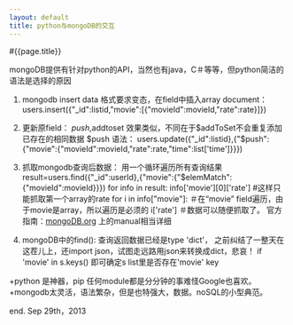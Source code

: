 ```yaml
---
layout: default
title: python与mongoDB的交互  
---
```


#{{page.title}}

mongoDB提供有针对python的API，当然也有java，C＃等等，但python简洁的语法是选择的原因

1. mongodb insert data 格式要求变态，在field中插入array document：
        users.insert({"_id":listid,"movie":[{"movieId":movieId,"rate":rate}]})

2. 更新原field：
    $push,$addtoset 
效果类似，不同在于$addToSet不会重复添加已存在的相同数据
$push 语法：
        users.update({"_id":listid},{"$push":{"movie":{"movieId":movieId,"rate":rate,"time":list['time']}}})


3. 抓取mongodb查询后数据：
用一个循环遍历所有查询结果
        result=users.find({"_id":userId},{"movie":{"$elemMatch":{"movieId":movieId}}})
        for info in result:
            info['movie'][0]['rate'] #这样只能抓取第一个array的rate
            for i in info["movie"]: ＃在“movie” field遍历，由于movie是array，所以遍历是必须的
                i['rate'] ＃数据可以随便抓取了。
官方指南：[mongoDB.org](http://mongodb.org) 上的manual相当详细


4. mongoDB中的find():
查询返回数据已经是type 'dict'，
之前纠结了一整天在这茬儿上，还import json，试图走远路用json来转换成dict，悲哀！
        if 'movie' in s.keys() 
即可确定s list里是否存在'movie' key

+python 是神器，pip 任何module都是分分钟的事难怪Google也喜欢。
+mongodb太灵活，语法繁杂，但是也特强大，数据。noSQL的小型典范。



end.
Sep 29th，2013